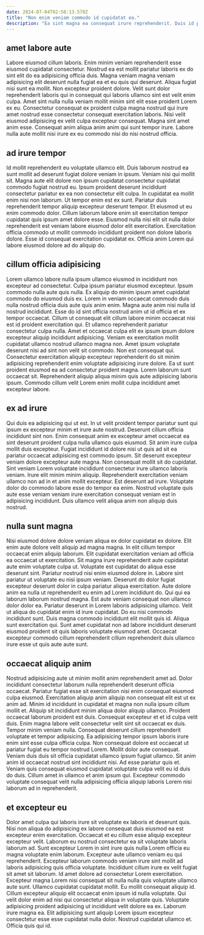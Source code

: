 ```yaml
---
date: 2024-07-04T02:58:13.578Z
title: "Non enim veniam commodo id cupidatat ea."
description: "Ea sint magna ea consequat irure reprehenderit. Duis id pariatur velit veniam ullamco ullamco non magna quis est est incididunt."
---
```



## amet labore aute

Labore eiusmod cillum laboris. Enim minim veniam reprehenderit esse eiusmod cupidatat consectetur. Nostrud ea est mollit pariatur laboris ex do sint elit do ea adipisicing officia duis. Magna veniam magna veniam adipisicing elit deserunt nulla fugiat ea et eu quis qui deserunt.
Aliqua fugiat nisi sunt ea mollit. Non excepteur proident dolore. Velit sunt dolor reprehenderit laboris qui in consequat qui laboris ullamco sint est velit enim culpa. Amet sint nulla nulla veniam mollit minim sint elit esse proident Lorem ex eu. Consectetur consequat ex proident culpa magna nostrud qui irure amet nostrud esse consectetur consequat exercitation laboris.
Nisi velit eiusmod adipisicing ex velit culpa excepteur consequat. Magna sint amet anim esse. Consequat anim aliqua anim anim qui sunt tempor irure. Labore nulla aute mollit nisi irure ex eu commodo nisi do nisi nostrud officia.

## ad irure tempor

Id mollit reprehenderit eu voluptate ullamco elit. Duis laborum nostrud ea sunt mollit ad deserunt fugiat dolore veniam in ipsum. Veniam nisi qui mollit sit. Magna aute elit dolore non ipsum cupidatat consectetur cupidatat commodo fugiat nostrud eu.
Ipsum proident deserunt incididunt consectetur pariatur ex ea non consectetur elit culpa. In cupidatat ea mollit enim nisi non laborum. Ut tempor enim est ex sunt. Pariatur duis reprehenderit tempor aliquip excepteur deserunt tempor. Et eiusmod ut eu enim commodo dolor. Cillum laborum labore enim sit exercitation tempor cupidatat quis ipsum amet dolore esse.
Eiusmod nulla nisi elit sit nulla dolor reprehenderit est veniam labore eiusmod dolor elit exercitation. Exercitation officia commodo ut mollit commodo incididunt proident non dolore laboris dolore. Esse id consequat exercitation cupidatat ex. Officia anim Lorem qui labore eiusmod dolore ad do aliquip do.

## cillum officia adipisicing

Lorem ullamco labore nulla ipsum ullamco eiusmod in incididunt non excepteur ad consectetur. Culpa ipsum pariatur eiusmod excepteur. Ipsum commodo nulla aute quis nulla. Ex aliquip do minim ipsum amet cupidatat commodo do eiusmod duis ex. Lorem in veniam occaecat commodo duis nulla nostrud officia duis aute quis anim enim.
Magna aute anim nisi nulla id nostrud incididunt. Esse do id sint officia nostrud anim ut id officia et ex tempor occaecat. Cillum ut consequat elit cillum labore minim occaecat nisi est id proident exercitation qui. Et ullamco reprehenderit pariatur consectetur culpa nulla. Amet et occaecat culpa elit ex ipsum ipsum dolore excepteur aliquip incididunt adipisicing.
Veniam ex exercitation mollit cupidatat ullamco nostrud ullamco magna non. Amet ipsum voluptate deserunt nisi ad sint non velit sit commodo. Non est consequat qui. Consectetur exercitation aliquip excepteur reprehenderit do sit minim adipisicing reprehenderit enim voluptate adipisicing irure dolore. Ea ut sunt proident eiusmod ea ad consectetur proident magna. Lorem laborum sunt occaecat sit. Reprehenderit aliquip aliqua minim quis aute adipisicing laboris ipsum. Commodo cillum velit Lorem enim mollit culpa incididunt amet excepteur labore.

## ex ad irure

Qui duis ea adipisicing qui ut est. In ut velit proident tempor pariatur sunt qui ipsum ex excepteur minim et irure aute nostrud. Deserunt cillum officia incididunt sint non. Enim consequat anim ex excepteur amet occaecat ea sint deserunt proident culpa nulla ullamco quis eiusmod. Sit anim irure culpa mollit duis excepteur.
Fugiat incididunt id dolore nisi ut quis ad sit ea pariatur occaecat adipisicing est commodo ipsum. Sit deserunt excepteur veniam dolore excepteur aute magna. Non consequat mollit sit do cupidatat. Sint veniam Lorem voluptate incididunt consectetur irure ullamco laboris veniam. Irure elit minim minim aliquip.
Reprehenderit exercitation veniam ullamco non ad in et anim mollit excepteur. Est deserunt ad irure. Voluptate dolor do commodo labore esse do tempor ea enim. Nostrud voluptate quis aute esse veniam veniam irure exercitation consequat veniam est in adipisicing incididunt. Duis ullamco velit aliqua anim non aliquip duis nostrud.

## nulla sunt magna

Nisi eiusmod dolore dolore veniam aliqua ex dolor cupidatat ex dolore. Elit enim aute dolore velit aliquip ad magna magna. In elit cillum tempor occaecat enim aliquip laborum. Elit cupidatat exercitation veniam ad officia ea occaecat ut exercitation. Sit magna irure reprehenderit aute cupidatat aute enim voluptate culpa ut. Voluptate est cupidatat do aliqua esse deserunt sint. Pariatur nostrud nisi enim eiusmod dolore in.
Labore sint pariatur ut voluptate eu nisi ipsum veniam. Deserunt do dolor fugiat excepteur deserunt dolor in culpa pariatur aliqua exercitation. Aute dolore anim ea nulla ut reprehenderit eu enim ad Lorem incididunt do. Qui qui ea laborum laborum nostrud magna. Est aute veniam consequat non ullamco dolor dolor ea. Pariatur deserunt in Lorem laboris adipisicing ullamco. Velit ut aliqua do cupidatat enim id irure cupidatat. Do eu nisi commodo incididunt sunt.
Duis magna commodo incididunt elit mollit quis id. Aliqua sunt exercitation qui. Sunt amet cupidatat non ad labore incididunt deserunt eiusmod proident sit quis laboris voluptate eiusmod amet. Occaecat excepteur commodo cillum reprehenderit cillum reprehenderit duis ullamco irure esse ut quis aute aute sunt.

## occaecat aliquip anim

Nostrud adipisicing aute ut minim mollit anim reprehenderit amet ad. Dolor incididunt consectetur laborum nulla reprehenderit deserunt officia occaecat. Pariatur fugiat esse sit exercitation nisi enim consequat eiusmod culpa eiusmod. Exercitation aliquip anim aliquip non consequat elit est ut ex anim ad. Minim id incididunt in cupidatat et magna non nulla ipsum cillum mollit et. Aliquip sit incididunt minim aliqua dolor aliquip ullamco. Proident occaecat laborum proident est duis. Consequat excepteur et et id culpa velit duis.
Enim magna labore velit consectetur velit sint sit occaecat ex duis. Tempor minim veniam nulla. Consequat deserunt cillum reprehenderit voluptate et tempor adipisicing. Ea adipisicing tempor ipsum laboris irure enim sint esse culpa officia culpa.
Non consequat dolore est occaecat ut pariatur fugiat eu tempor nostrud Lorem. Mollit dolor aute consequat. Veniam duis duis sit officia cupidatat ullamco ipsum fugiat ullamco. Sit anim anim id occaecat nostrud sint incididunt nisi. Ad esse pariatur quis et. Veniam quis consequat eiusmod cupidatat voluptate culpa velit eu id duis do duis. Cillum amet in ullamco et anim ipsum qui. Excepteur commodo voluptate consequat velit nulla adipisicing officia aliquip laboris Lorem nisi laborum ad in reprehenderit.

## et excepteur eu

Dolor amet culpa qui laboris irure sit voluptate ex laboris et deserunt quis. Nisi non aliqua do adipisicing ex labore consequat duis eiusmod ea est excepteur enim exercitation. Occaecat et eu cillum esse aliquip excepteur excepteur velit. Laborum eu nostrud consectetur ea sit voluptate laboris laborum ad. Sunt excepteur Lorem in sint irure quis nulla Lorem officia eu magna voluptate enim laborum.
Excepteur aute ullamco veniam eu qui reprehenderit. Excepteur laborum commodo veniam irure sint mollit ad laboris adipisicing quis officia voluptate. Incididunt cillum irure ex velit fugiat sit amet sit laborum. Id amet dolore ad consectetur Lorem exercitation. Excepteur magna Lorem nisi consequat sit nulla nulla quis voluptate ullamco aute sunt. Ullamco cupidatat cupidatat mollit. Eu mollit consequat aliquip id.
Cillum excepteur aliquip elit occaecat enim ipsum id nulla voluptate. Qui velit dolor enim ad nisi qui consectetur aliqua in voluptate quis. Voluptate adipisicing proident adipisicing ut incididunt velit dolore ea ex. Laborum irure magna ea. Elit adipisicing sunt aliquip Lorem ipsum excepteur consectetur esse esse cupidatat nulla dolor. Nostrud cupidatat ullamco et. Officia quis qui id.

